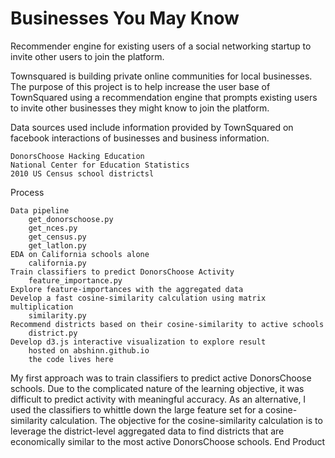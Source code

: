 Businesses You May Know
===
Recommender engine for existing users of a social networking startup to invite other users to join the platform.


Townsquared is building private online communities for local businesses. The purpose of this project is to help increase the user base of TownSquared using a recommendation engine that prompts existing users to invite other businesses they might know to join the platform. 


Data sources used include information provided by TownSquared on facebook interactions of businesses and business information. 

    DonorsChoose Hacking Education
    National Center for Education Statistics
    2010 US Census school districtsl

Process

    Data pipeline
        get_donorschoose.py
        get_nces.py
        get_census.py
        get_latlon.py
    EDA on California schools alone
        california.py
    Train classifiers to predict DonorsChoose Activity
        feature_importance.py
    Explore feature-importances with the aggregated data
    Develop a fast cosine-similarity calculation using matrix multiplication
        similarity.py
    Recommend districts based on their cosine-similarity to active schools
        district.py
    Develop d3.js interactive visualization to explore result
        hosted on abshinn.github.io
        the code lives here

My first approach was to train classifiers to predict active DonorsChoose schools. Due to the complicated nature of the learning objective, it was difficult to predict activity with meaningful accuracy. As an alternative, I used the classifiers to whittle down the large feature set for a cosine-similarity calculation. The objective for the cosine-similarity calculation is to leverage the district-level aggregated data to find districts that are economically similar to the most active DonorsChoose schools.
End Product